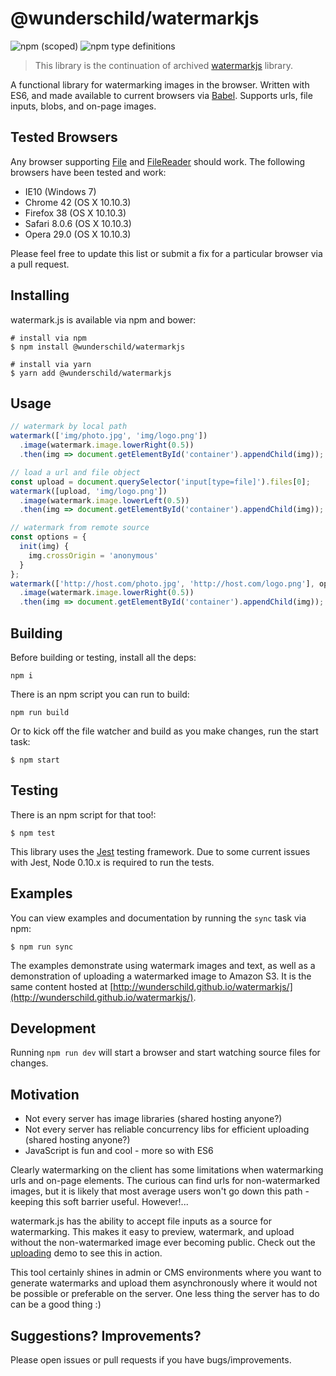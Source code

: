# @wunderschild/watermarkjs 
![npm (scoped)](https://img.shields.io/npm/v/@wunderschild/watermarkjs?color=%23cb0000%20&style=for-the-badge) 
![npm type definitions](https://img.shields.io/npm/types/@wunderschild/watermarkjs?style=for-the-badge)

> This library is the continuation of archived [watermarkjs](https://github.com/brianium/watermarkjs) library.

A functional library for watermarking images in the browser. Written with ES6, and made available
to current browsers via [Babel](https://babeljs.io/). Supports urls, file inputs, blobs, and on-page images.

## Tested Browsers

Any browser supporting [File](https://developer.mozilla.org/en-US/docs/Web/API/File#Browser_compatibility) and [FileReader](https://developer.mozilla.org/en-US/docs/Web/API/FileReader#Browser_compatibility) should work. The following browsers have been
tested and work:

* IE10 (Windows 7)
* Chrome 42 (OS X 10.10.3)
* Firefox 38 (OS X 10.10.3)
* Safari 8.0.6 (OS X 10.10.3)
* Opera 29.0 (OS X 10.10.3)

Please feel free to update this list or submit a fix for a particular browser via a pull request.

## Installing

watermark.js is available via npm and bower:

```
# install via npm
$ npm install @wunderschild/watermarkjs

# install via yarn
$ yarn add @wunderschild/watermarkjs
```

## Usage

```js
// watermark by local path
watermark(['img/photo.jpg', 'img/logo.png'])
  .image(watermark.image.lowerRight(0.5))
  .then(img => document.getElementById('container').appendChild(img));

// load a url and file object
const upload = document.querySelector('input[type=file]').files[0];
watermark([upload, 'img/logo.png'])
  .image(watermark.image.lowerLeft(0.5))
  .then(img => document.getElementById('container').appendChild(img));

// watermark from remote source
const options = {
  init(img) {
    img.crossOrigin = 'anonymous'
  }
};
watermark(['http://host.com/photo.jpg', 'http://host.com/logo.png'], options)
  .image(watermark.image.lowerRight(0.5))
  .then(img => document.getElementById('container').appendChild(img));
```

## Building

Before building or testing, install all the deps:

```
npm i
```

There is an npm script you can run to build:

```
npm run build
```

Or to kick off the file watcher and build as you make changes, run the start task:

```
$ npm start
```

## Testing

There is an npm script for that too!:

```
$ npm test
```

This library uses the [Jest](https://facebook.github.io/jest/) testing framework. Due to some current
issues with Jest, Node 0.10.x is required to run the tests.

## Examples

You can view examples and documentation by running the `sync` task via npm:

```
$ npm run sync
```
The examples demonstrate using watermark images and text, as well as a demonstration
of uploading a watermarked image to Amazon S3. It is the same content hosted at
[http://wunderschild.github.io/watermarkjs/](http://wunderschild.github.io/watermarkjs/).

## Development

Running `npm run dev` will start a browser and start watching source files for changes.

## Motivation

* Not every server has image libraries (shared hosting anyone?)
* Not every server has reliable concurrency libs for efficient uploading (shared hosting anyone?)
* JavaScript is fun and cool - more so with ES6

Clearly watermarking on the client has some limitations when watermarking urls and on-page elements. The curious can find urls for non-watermarked images, but it is likely that most average users won't go down this path - keeping this soft barrier useful. However!...

watermark.js has the ability to accept file inputs as a source for watermarking. This makes it easy to preview, watermark, and upload without the non-watermarked image ever becoming public. Check out the [uploading](http://wunderschild.github.io/watermarkjs/uploading.html) demo to see this in action.

This tool certainly shines in admin or CMS environments where you want to generate watermarks and upload them asynchronously where it would not be possible or preferable on the server. One less thing the server has to do can be a good thing :)

## Suggestions? Improvements?

Please open issues or pull requests if you have bugs/improvements.

